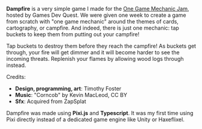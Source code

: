 **Dampfire** is a very simple game I made for the [One Game Mechanic Jam](https://itch.io/jam/omgjam6), hosted by Games Dev Quest. We were given one week to create a game from scratch with "one game mechanic" around the themes of cards, cartography, or campfire. And indeed, there is just one mechanic: tap buckets to keep them from putting out your campfire!

Tap buckets to destroy them before they reach the campfire! As buckets get through, your fire will get dimmer and it will become harder to see the incoming threats. Replenish your flames by allowing wood logs through instead.

Credits:

* **Design, programming, art**: Timothy Foster
* **Music**: "Corncob" by Kevin MacLeod, CC BY
* **Sfx**: Acquired from ZapSplat

Dampfire was made using **Pixi.js** and **Typescript**. It was my first time using Pixi directly instead of a dedicated game engine like Unity or Haxeflixel.

